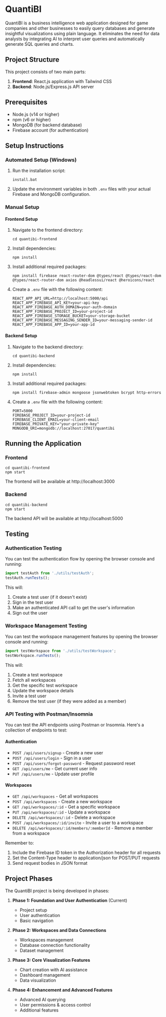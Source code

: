 # QuantiBI

QuantiBI is a business intelligence web application designed for game companies and other businesses to easily query databases and generate insightful visualizations using plain language. It eliminates the need for data analysts by integrating AI to interpret user queries and automatically generate SQL queries and charts.

## Project Structure

This project consists of two main parts:

1. **Frontend**: React.js application with Tailwind CSS
2. **Backend**: Node.js/Express.js API server

## Prerequisites

- Node.js (v14 or higher)
- npm (v6 or higher)
- MongoDB (for backend database)
- Firebase account (for authentication)

## Setup Instructions

### Automated Setup (Windows)

1. Run the installation script:
   ```
   install.bat
   ```

2. Update the environment variables in both `.env` files with your actual Firebase and MongoDB configuration.

### Manual Setup

#### Frontend Setup

1. Navigate to the frontend directory:
   ```
   cd quantibi-frontend
   ```

2. Install dependencies:
   ```
   npm install
   ```

3. Install additional required packages:
   ```
   npm install firebase react-router-dom @types/react @types/react-dom @types/react-router-dom axios @headlessui/react @heroicons/react
   ```

4. Create a `.env` file with the following content:
   ```
   REACT_APP_API_URL=http://localhost:5000/api
   REACT_APP_FIREBASE_API_KEY=your-api-key
   REACT_APP_FIREBASE_AUTH_DOMAIN=your-auth-domain
   REACT_APP_FIREBASE_PROJECT_ID=your-project-id
   REACT_APP_FIREBASE_STORAGE_BUCKET=your-storage-bucket
   REACT_APP_FIREBASE_MESSAGING_SENDER_ID=your-messaging-sender-id
   REACT_APP_FIREBASE_APP_ID=your-app-id
   ```

#### Backend Setup

1. Navigate to the backend directory:
   ```
   cd quantibi-backend
   ```

2. Install dependencies:
   ```
   npm install
   ```

3. Install additional required packages:
   ```
   npm install firebase-admin mongoose jsonwebtoken bcrypt http-errors
   ```

4. Create a `.env` file with the following content:
   ```
   PORT=5000
   FIREBASE_PROJECT_ID=your-project-id
   FIREBASE_CLIENT_EMAIL=your-client-email
   FIREBASE_PRIVATE_KEY="your-private-key"
   MONGODB_URI=mongodb://localhost:27017/quantibi
   ```

## Running the Application

### Frontend

```
cd quantibi-frontend
npm start
```

The frontend will be available at http://localhost:3000

### Backend

```
cd quantibi-backend
npm start
```

The backend API will be available at http://localhost:5000

## Testing

### Authentication Testing

You can test the authentication flow by opening the browser console and running:

```javascript
import testAuth from './utils/testAuth';
testAuth.runTests();
```

This will:
1. Create a test user (if it doesn't exist)
2. Sign in the test user
3. Make an authenticated API call to get the user's information
4. Sign out the user

### Workspace Management Testing

You can test the workspace management features by opening the browser console and running:

```javascript
import testWorkspace from './utils/testWorkspace';
testWorkspace.runTests();
```

This will:
1. Create a test workspace
2. Fetch all workspaces
3. Get the specific test workspace
4. Update the workspace details
5. Invite a test user
6. Remove the test user (if they were added as a member)

### API Testing with Postman/Insomnia

You can test the API endpoints using Postman or Insomnia. Here's a collection of endpoints to test:

#### Authentication
- `POST /api/users/signup` - Create a new user
- `POST /api/users/login` - Sign in a user
- `POST /api/users/forgot-password` - Request password reset
- `GET /api/users/me` - Get current user info
- `PUT /api/users/me` - Update user profile

#### Workspaces
- `GET /api/workspaces` - Get all workspaces
- `POST /api/workspaces` - Create a new workspace
- `GET /api/workspaces/:id` - Get a specific workspace
- `PUT /api/workspaces/:id` - Update a workspace
- `DELETE /api/workspaces/:id` - Delete a workspace
- `POST /api/workspaces/:id/invite` - Invite a user to a workspace
- `DELETE /api/workspaces/:id/members/:memberId` - Remove a member from a workspace

Remember to:
1. Include the Firebase ID token in the Authorization header for all requests
2. Set the Content-Type header to application/json for POST/PUT requests
3. Send request bodies in JSON format

## Project Phases

The QuantiBI project is being developed in phases:

1. **Phase 1: Foundation and User Authentication** (Current)
   - Project setup
   - User authentication
   - Basic navigation

2. **Phase 2: Workspaces and Data Connections**
   - Workspaces management
   - Database connection functionality
   - Dataset management

3. **Phase 3: Core Visualization Features**
   - Chart creation with AI assistance
   - Dashboard management
   - Data visualization

4. **Phase 4: Enhancement and Advanced Features**
   - Advanced AI querying
   - User permissions & access control
   - Additional features 